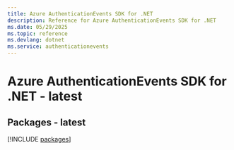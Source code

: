 ```yaml
---
title: Azure AuthenticationEvents SDK for .NET
description: Reference for Azure AuthenticationEvents SDK for .NET
ms.date: 05/29/2025
ms.topic: reference
ms.devlang: dotnet
ms.service: authenticationevents
---
```

# Azure AuthenticationEvents SDK for .NET - latest
## Packages - latest
[!INCLUDE [packages](authenticationevents-index.md)]